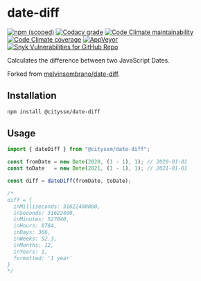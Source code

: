 # date-diff

[![npm (scoped)](https://img.shields.io/npm/v/@cityssm/date-diff)](https://www.npmjs.com/package/@cityssm/date-diff) [![Codacy grade](https://img.shields.io/codacy/grade/57708a0662df41a8b494dbc009e620b1)](https://app.codacy.com/gh/cityssm/date-diff/dashboard) [![Code Climate maintainability](https://img.shields.io/codeclimate/maintainability/cityssm/date-diff)](https://codeclimate.com/github/cityssm/date-diff) [![Code Climate coverage](https://img.shields.io/codeclimate/coverage/cityssm/date-diff)](https://codeclimate.com/github/cityssm/date-diff) [![AppVeyor](https://img.shields.io/appveyor/build/dangowans/date-diff)](https://ci.appveyor.com/project/dangowans/date-diff) [![Snyk Vulnerabilities for GitHub Repo](https://img.shields.io/snyk/vulnerabilities/github/cityssm/date-diff)](https://app.snyk.io/org/cityssm/project/512fb2a1-4f6c-4c03-a741-bb51e7e9603a)

Calculates the difference between two JavaScript Dates.

Forked from [melvinsembrano/date-diff](https://github.com/melvinsembrano/date-diff).

## Installation

```sh
npm install @cityssm/date-diff
```

## Usage

```javascript
import { dateDiff } from "@cityssm/date-diff";

const fromDate = new Date(2020, (1 - 1), 1); // 2020-01-01
const toDate   = new Date(2021, (1 - 1), 1); // 2021-01-01

const diff = dateDiff(fromDate, toDate);

/*
diff = {
  inMilliseconds: 31622400000,
  inSeconds: 31622400,
  inMinutes: 527040,
  inHours: 8784,
  inDays: 366,
  inWeeks: 52.3,
  inMonths: 12,
  inYears: 1,
  formatted: '1 year'
}
*/
```
